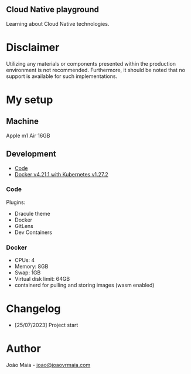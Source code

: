 Cloud Native playground
----

Learning about Cloud Native technologies.

# Disclaimer

Utilizing any materials or components presented within the production environment is not recommended. Furthermore, it should be noted that no support is available for such implementations.

# My setup

## Machine

Apple m1 Air 16GB

## Development

- [Code](https://code.visualstudio.com/)
- [Docker v4.21.1 with Kubernetes v1.27.2](https://docs.docker.com/get-started/kube-deploy/)

### Code

Plugins:
- Dracule theme
- Docker
- GitLens
- Dev Containers

### Docker

- CPUs: 4
- Memory: 8GB
- Swap: 1GB
- Virtual disk limit: 64GB
- containerd for pulling and storing images (wasm enabled)

# Changelog

- [25/07/2023] Project start

# Author

João Maia - joao@joaovrmaia.com